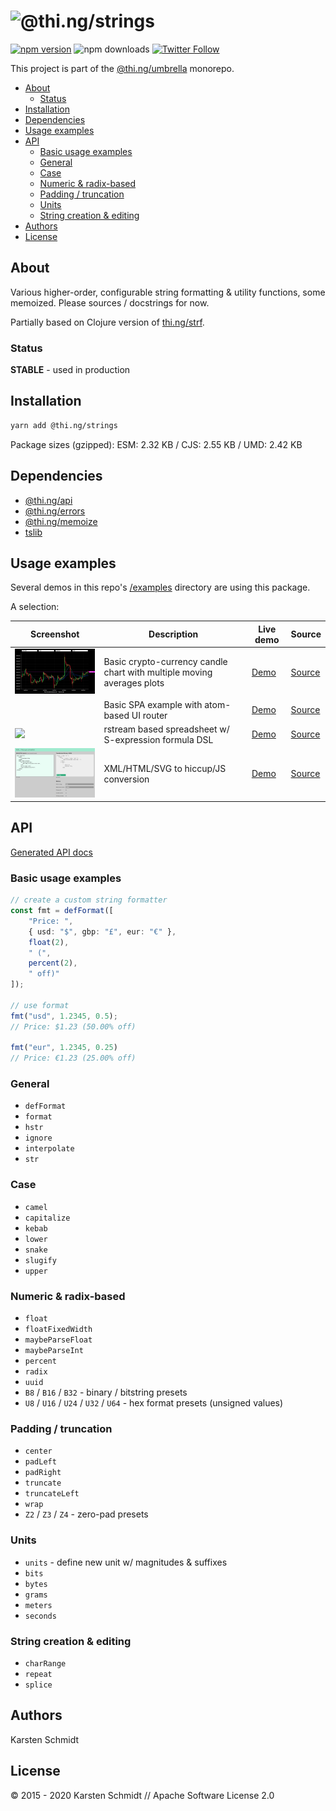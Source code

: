 <!-- This file is generated - DO NOT EDIT! -->

# ![@thi.ng/strings](https://media.thi.ng/umbrella/banners/thing-strings.svg?1585427343)

[![npm version](https://img.shields.io/npm/v/@thi.ng/strings.svg)](https://www.npmjs.com/package/@thi.ng/strings)
![npm downloads](https://img.shields.io/npm/dm/@thi.ng/strings.svg)
[![Twitter Follow](https://img.shields.io/twitter/follow/thing_umbrella.svg?style=flat-square&label=twitter)](https://twitter.com/thing_umbrella)

This project is part of the
[@thi.ng/umbrella](https://github.com/thi-ng/umbrella/) monorepo.

- [About](#about)
  - [Status](#status)
- [Installation](#installation)
- [Dependencies](#dependencies)
- [Usage examples](#usage-examples)
- [API](#api)
  - [Basic usage examples](#basic-usage-examples)
  - [General](#general)
  - [Case](#case)
  - [Numeric & radix-based](#numeric--radix-based)
  - [Padding / truncation](#padding---truncation)
  - [Units](#units)
  - [String creation & editing](#string-creation--editing)
- [Authors](#authors)
- [License](#license)

## About

Various higher-order, configurable string formatting & utility
functions, some memoized. Please sources / docstrings for now.

Partially based on Clojure version of [thi.ng/strf](http://thi.ng/strf).

### Status

**STABLE** - used in production

## Installation

```bash
yarn add @thi.ng/strings
```

Package sizes (gzipped): ESM: 2.32 KB / CJS: 2.55 KB / UMD: 2.42 KB

## Dependencies

- [@thi.ng/api](https://github.com/thi-ng/umbrella/tree/develop/packages/api)
- [@thi.ng/errors](https://github.com/thi-ng/umbrella/tree/develop/packages/errors)
- [@thi.ng/memoize](https://github.com/thi-ng/umbrella/tree/develop/packages/memoize)
- [tslib](https://github.com/thi-ng/umbrella/tree/develop/packages/undefined)

## Usage examples

Several demos in this repo's
[/examples](https://github.com/thi-ng/umbrella/tree/develop/examples)
directory are using this package.

A selection:

| Screenshot                                                                                                                 | Description                                                            | Live demo                                                 | Source                                                                                 |
| -------------------------------------------------------------------------------------------------------------------------- | ---------------------------------------------------------------------- | --------------------------------------------------------- | -------------------------------------------------------------------------------------- |
| <img src="https://raw.githubusercontent.com/thi-ng/umbrella/develop/assets/examples/crypto-chart.png" width="240"/>        | Basic crypto-currency candle chart with multiple moving averages plots | [Demo](https://demo.thi.ng/umbrella/crypto-chart/)        | [Source](https://github.com/thi-ng/umbrella/tree/develop/examples/crypto-chart)        |
|                                                                                                                            | Basic SPA example with atom-based UI router                            | [Demo](https://demo.thi.ng/umbrella/login-form/)          | [Source](https://github.com/thi-ng/umbrella/tree/develop/examples/login-form)          |
| <img src="https://raw.githubusercontent.com/thi-ng/umbrella/develop/assets/examples/rstream-spreadsheet.png" width="240"/> | rstream based spreadsheet w/ S-expression formula DSL                  | [Demo](https://demo.thi.ng/umbrella/rstream-spreadsheet/) | [Source](https://github.com/thi-ng/umbrella/tree/develop/examples/rstream-spreadsheet) |
| <img src="https://raw.githubusercontent.com/thi-ng/umbrella/develop/assets/examples/xml-converter.png" width="240"/>       | XML/HTML/SVG to hiccup/JS conversion                                   | [Demo](https://demo.thi.ng/umbrella/xml-converter/)       | [Source](https://github.com/thi-ng/umbrella/tree/develop/examples/xml-converter)       |

## API

[Generated API docs](https://docs.thi.ng/umbrella/strings/)

### Basic usage examples

```ts
// create a custom string formatter
const fmt = defFormat([
    "Price: ",
    { usd: "$", gbp: "£", eur: "€" },
    float(2),
    " (",
    percent(2),
    " off)"
]);

// use format
fmt("usd", 1.2345, 0.5);
// Price: $1.23 (50.00% off)

fmt("eur", 1.2345, 0.25)
// Price: €1.23 (25.00% off)
```

### General

- `defFormat`
- `format`
- `hstr`
- `ignore`
- `interpolate`
- `str`

### Case

- `camel`
- `capitalize`
- `kebab`
- `lower`
- `snake`
- `slugify`
- `upper`

### Numeric & radix-based

- `float`
- `floatFixedWidth`
- `maybeParseFloat`
- `maybeParseInt`
- `percent`
- `radix`
- `uuid`
- `B8` / `B16` / `B32` - binary / bitstring presets
- `U8` / `U16` / `U24` / `U32` / `U64` - hex format presets (unsigned values)

### Padding / truncation

- `center`
- `padLeft`
- `padRight`
- `truncate`
- `truncateLeft`
- `wrap`
- `Z2` / `Z3` / `Z4` - zero-pad presets

### Units

- `units` - define new unit w/ magnitudes & suffixes
- `bits`
- `bytes`
- `grams`
- `meters`
- `seconds`

### String creation & editing

- `charRange`
- `repeat`
- `splice`

## Authors

Karsten Schmidt

## License

&copy; 2015 - 2020 Karsten Schmidt // Apache Software License 2.0
